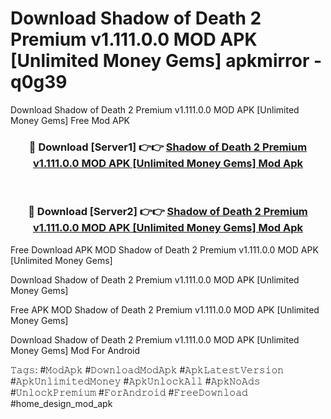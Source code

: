 # Download Shadow of Death 2 Premium v1.111.0.0 MOD APK [Unlimited Money Gems] apkmirror - q0g39
Download Shadow of Death 2 Premium v1.111.0.0 MOD APK [Unlimited Money Gems] Free Mod APK

<div align="center">
<h3>🔴 Download [Server1] 👉👉 <a href="https://apk-comot.site?title=Shadow_of_Death_2_Premium_v1.111.0.0_MOD_APK_[Unlimited_Money_Gems]">Shadow of Death 2 Premium v1.111.0.0 MOD APK [Unlimited Money Gems] Mod Apk</a></h3><br>

<h3>🔴 Download [Server2] 👉👉 <a href="https://apk-comot.site?title=Shadow_of_Death_2_Premium_v1.111.0.0_MOD_APK_[Unlimited_Money_Gems]">Shadow of Death 2 Premium v1.111.0.0 MOD APK [Unlimited Money Gems] Mod Apk</a></h3>
</div>


Free Download APK MOD Shadow of Death 2 Premium v1.111.0.0 MOD APK [Unlimited Money Gems]

Download Shadow of Death 2 Premium v1.111.0.0 MOD APK [Unlimited Money Gems] 

Free APK MOD Shadow of Death 2 Premium v1.111.0.0 MOD APK [Unlimited Money Gems] 

Download Shadow of Death 2 Premium v1.111.0.0 MOD APK [Unlimited Money Gems] Mod For Android

𝚃𝚊𝚐𝚜: #𝙼𝚘𝚍𝙰𝚙𝚔 #𝙳𝚘𝚠𝚗𝚕𝚘𝚊𝚍𝙼𝚘𝚍𝙰𝚙𝚔 #𝙰𝚙𝚔𝙻𝚊𝚝𝚎𝚜𝚝𝚅𝚎𝚛𝚜𝚒𝚘𝚗 #𝙰𝚙𝚔𝚄𝚗𝚕𝚒𝚖𝚒𝚝𝚎𝚍𝙼𝚘𝚗𝚎𝚢 #𝙰𝚙𝚔𝚄𝚗𝚕𝚘𝚌𝚔𝙰𝚕𝚕 #𝙰𝚙𝚔𝙽𝚘𝙰𝚍𝚜 #𝚄𝚗𝚕𝚘𝚌𝚔𝙿𝚛𝚎𝚖𝚒𝚞𝚖 #𝙵𝚘𝚛𝙰𝚗𝚍𝚛𝚘𝚒𝚍 #𝙵𝚛𝚎𝚎𝙳𝚘𝚠𝚗𝚕𝚘𝚊𝚍 #home_design_mod_apk